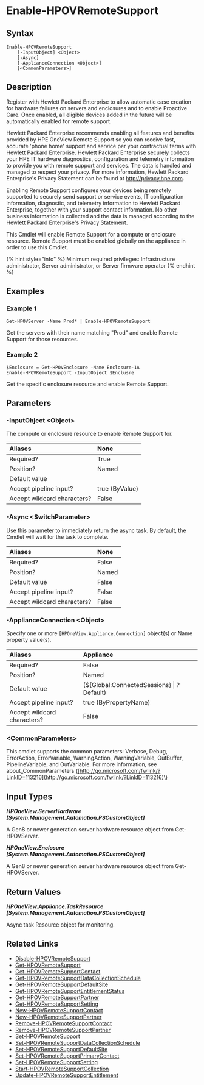 ﻿---
description: Enable Remote Support for a supported resource.
---

# Enable-HPOVRemoteSupport

## Syntax

```text
Enable-HPOVRemoteSupport
    [-InputObject] <Object>
    [-Async]
    [-ApplianceConnection <Object>]
    [<CommonParameters>]
```

## Description

Register with Hewlett Packard Enterprise to allow automatic case creation for hardware failures on servers and enclosures and to enable Proactive Care. Once enabled, all eligible devices added in the future will be automatically enabled for remote support.

Hewlett Packard Enterprise recommends enabling all features and benefits provided by HPE OneView Remote Support so you can receive fast, accurate 'phone home' support and service per your contractual terms with Hewlett Packard Enterprise. Hewlett Packard Enterprise securely collects your HPE IT hardware diagnostics, configuration and telemetry information to provide you with remote support and services. The data is handled and managed to respect your privacy. For more information, Hewlett Packard Enterprise's Privacy Statement can be found at http://privacy.hpe.com.

Enabling Remote Support configures your devices being remotely supported to securely send support or service events, IT configuration information, diagnostic, and telemetry information to Hewlett Packard Enterprise, together with your support contact information. No other business information is collected and the data is managed according to the Hewlett Packard Enterprise's Privacy Statement.

This Cmdlet will enable Remote Support for a compute or enclosure resource.  Remote Support must be enabled globally on the appliance in order to use this Cmdlet.

{% hint style="info" %}
Minimum required privileges: Infrastructure administrator, Server administrator, or Server firmware operator
{% endhint %}

## Examples

###  Example 1 

```text
Get-HPOVServer -Name Prod* | Enable-HPOVRemoteSupport
```

Get the servers with their name matching "Prod" and enable Remote Support for those resources.

###  Example 2 

```text
$Enclosure = Get-HPOVEnclosure -Name Enclosure-1A
Enable-HPOVRemoteSupport -InputObject $Enclusre
```

Get the specific enclosure resource and enable Remote Support.

## Parameters

### -InputObject &lt;Object&gt;

The compute or enclosure resource to enable Remote Support for.

| Aliases | None |
| :--- | :--- |
| Required? | True |
| Position? | Named |
| Default value |  |
| Accept pipeline input? | true (ByValue) |
| Accept wildcard characters? | False |

### -Async &lt;SwitchParameter&gt;

Use this parameter to immediately return the async task.  By default, the Cmdlet will wait for the task to complete.

| Aliases | None |
| :--- | :--- |
| Required? | False |
| Position? | Named |
| Default value | False |
| Accept pipeline input? | False |
| Accept wildcard characters? | False |

### -ApplianceConnection &lt;Object&gt;

Specify one or more `[HPOneView.Appliance.Connection]` object(s) or Name property value(s).

| Aliases | Appliance |
| :--- | :--- |
| Required? | False |
| Position? | Named |
| Default value | (${Global:ConnectedSessions} &vert; ? Default) |
| Accept pipeline input? | true (ByPropertyName) |
| Accept wildcard characters? | False |

### &lt;CommonParameters&gt;

This cmdlet supports the common parameters: Verbose, Debug, ErrorAction, ErrorVariable, WarningAction, WarningVariable, OutBuffer, PipelineVariable, and OutVariable. For more information, see about\_CommonParameters \([http://go.microsoft.com/fwlink/?LinkID=113216](http://go.microsoft.com/fwlink/?LinkID=113216)\)

## Input Types

_**HPOneView.ServerHardware [System.Management.Automation.PSCustomObject]**_

A Gen8 or newer generation server hardware resource object from Get-HPOVServer.

_**HPOneView.Enclosure [System.Management.Automation.PSCustomObject]**_

A Gen8 or newer generation server hardware resource object from Get-HPOVServer.

## Return Values

_**HPOneView.Appliance.TaskResource [System.Management.Automation.PSCustomObject]**_

Async task Resource object for monitoring.

## Related Links

* [Disable-HPOVRemoteSupport](disable-hpovremotesupport.md)
* [Get-HPOVRemoteSupport](get-hpovremotesupport.md)
* [Get-HPOVRemoteSupportContact](get-hpovremotesupportcontact.md)
* [Get-HPOVRemoteSupportDataCollectionSchedule](get-hpovremotesupportdatacollectionschedule.md)
* [Get-HPOVRemoteSupportDefaultSite](get-hpovremotesupportdefaultsite.md)
* [Get-HPOVRemoteSupportEntitlementStatus](get-hpovremotesupportentitlementstatus.md)
* [Get-HPOVRemoteSupportPartner](get-hpovremotesupportpartner.md)
* [Get-HPOVRemoteSupportSetting](get-hpovremotesupportsetting.md)
* [New-HPOVRemoteSupportContact](new-hpovremotesupportcontact.md)
* [New-HPOVRemoteSupportPartner](new-hpovremotesupportpartner.md)
* [Remove-HPOVRemoteSupportContact](remove-hpovremotesupportcontact.md)
* [Remove-HPOVRemoteSupportPartner](remove-hpovremotesupportpartner.md)
* [Set-HPOVRemoteSupport](set-hpovremotesupport.md)
* [Set-HPOVRemoteSupportDataCollectionSchedule](set-hpovremotesupportdatacollectionschedule.md)
* [Set-HPOVRemoteSupportDefaultSite](set-hpovremotesupportdefaultsite.md)
* [Set-HPOVRemoteSupportPrimaryContact](set-hpovremotesupportprimarycontact.md)
* [Set-HPOVRemoteSupportSetting](set-hpovremotesupportsetting.md)
* [Start-HPOVRemoteSupportCollection](start-hpovremotesupportcollection.md)
* [Update-HPOVRemoteSupportEntitlement](update-hpovremotesupportentitlement.md)
